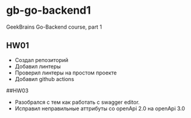 # gb-go-backend1
GeekBrains Go-Backend course, part 1

## HW01
- Создал репозиторий
- Добавил линтеры
- Проверил линтеры на простом проекте
- Добавил github actions 

##HW03
- Разобрался с тем как работать с swagger editor.
- Исправил неправильные аттрибуты со openApi 2.0 на openApi 3.0
  